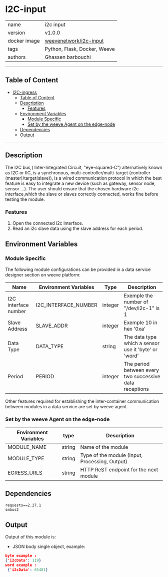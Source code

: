 # I2C-input

|              |                                                                                           |
| ------------ | ------------------------------------------------------------------------------------------|
| name         | i2c input                                                                |
| version      | v1.0.0                                                                                    |
| docker image | [weevenetwork/i2c-input](https://linktodockerhub/i2c-input) |
| tags         | Python, Flask, Docker, Weeve                                                              |
| authors      | Ghassen barbouchi                                                                         |

***
## Table of Content

- [I2C-ingress](#i2c-input)
  - [Table of Content](#table-of-content)
  - [Description](#description)
     - [Features](#features)
  - [Environment Variables](#environment-variables)
    - [Module Specific](#module-specific)
    - [Set by the weeve Agent on the edge-node](#set-by-the-weeve-agent-on-the-edge-node)
  - [Dependencies](#dependencies)
  - [Output](#output)

***

## Description
The I2C bus,( Inter-Integrated Circuit, "eye-squared-C") alternatively known as I2C or IIC, is a synchronous, multi-controller/multi-target (controller (master)/target(slave)), is a wired communication protocol in which the best feature is easy to integrate a new device (such as gateway, sensor node, sensor ...).
The user should ensure that the chosen hardware i2c interface,which the slave or slaves correctly connected, works fine before testing the module.

### Features
1. Open the connected i2c interface.
2. Read an i2c slave data using the slave address for each period.

## Environment Variables

### Module Specific
The following module configurations can be provided in a data service designer section on weeve platform:

| Name                | Environment Variables | Type    | Description                                               |
|---------------------|-----------------------|---------|-----------------------------------------------------------|
| I2C interface number| I2C_INTERFACE_NUMBER  | integer | Exemple the number of  "/dev/i2c-1" is 1                  |
| Slave Address       | SLAVE_ADDR            | integer | Exemple 10 in hex '0xa'                                   |
| Data Type           | DATA_TYPE             | string  | The data type which a sensor use it 'byte' or 'word'      |
| Period              | PERIOD                | integer | The period between every two successive data receptions   |

Other features required for establishing the inter-container communication between modules in a data service are set by weeve agent.

### Set by the weeve Agent on the edge-node

| Environment Variables | type   | Description                                    |
| --------------------- | ------ | ---------------------------------------------- |
| MODULE_NAME           | string | Name of the module                             |
| MODULE_TYPE           | string | Type of the module (Input, Processing, Output)  |
| EGRESS_URLS           | string | HTTP ReST endpoint for the next module         |

## Dependencies
```
requests==2.27.1
smbus2
```
## Output

Output of this module is:

* JSON body single object, example:

```json
byte example :
{'i2cData': 119}
word example :
 {'i2cData': 65481}
```
